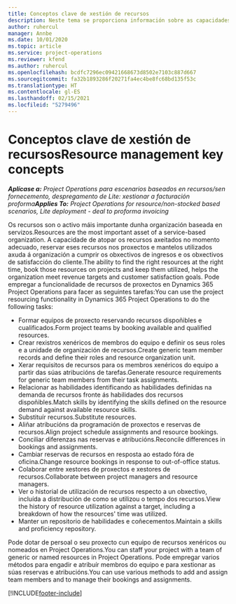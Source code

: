 ```yaml
---
title: Conceptos clave de xestión de recursos
description: Neste tema se proporciona información sobre as capacidades de xestión de recursos en Microsoft Dynamics Project Operations.
author: ruhercul
manager: Annbe
ms.date: 10/01/2020
ms.topic: article
ms.service: project-operations
ms.reviewer: kfend
ms.author: ruhercul
ms.openlocfilehash: bcdfc7296ec09421668673d8502e7103c887d667
ms.sourcegitcommit: fa32b1893286f20271fa4ec4be8fc68bd135f53c
ms.translationtype: HT
ms.contentlocale: gl-ES
ms.lasthandoff: 02/15/2021
ms.locfileid: "5279496"
---
```

# <a name="resource-management-key-concepts"></a><span data-ttu-id="5e9ac-103">Conceptos clave de xestión de recursos</span><span class="sxs-lookup"><span data-stu-id="5e9ac-103">Resource management key concepts</span></span>

<span data-ttu-id="5e9ac-104">_**Aplícase a:** Project Operations para escenarios baseados en recursos/sen fornecemento, despregamento de Lite: xestionar a facturación proforma_</span><span class="sxs-lookup"><span data-stu-id="5e9ac-104">_**Applies To:** Project Operations for resource/non-stocked based scenarios, Lite deployment - deal to proforma invoicing_</span></span>

<span data-ttu-id="5e9ac-105">Os recursos son o activo máis importante dunha organización baseada en servizos.</span><span class="sxs-lookup"><span data-stu-id="5e9ac-105">Resources are the most important asset of a service-based organization.</span></span> <span data-ttu-id="5e9ac-106">A capacidade de atopar os recursos axeitados no momento adecuado, reservar eses recursos nos proxectos e mantelos utilizados axuda á organización a cumprir os obxectivos de ingresos e os obxectivos de satisfacción do cliente.</span><span class="sxs-lookup"><span data-stu-id="5e9ac-106">The ability to find the right resources at the right time, book those resources on projects and keep them utilized, helps the organization meet revenue targets and customer satisfaction goals.</span></span> <span data-ttu-id="5e9ac-107">Pode empregar a funcionalidade de recursos de proxectos en Dynamics 365 Project Operations para facer as seguintes tarefas:</span><span class="sxs-lookup"><span data-stu-id="5e9ac-107">You can use the project resourcing functionality in Dynamics 365 Project Operations to do the following tasks:</span></span>

- <span data-ttu-id="5e9ac-108">Formar equipos de proxecto reservando recursos dispoñibles e cualificados.</span><span class="sxs-lookup"><span data-stu-id="5e9ac-108">Form project teams by booking available and qualified resources.</span></span>
- <span data-ttu-id="5e9ac-109">Crear rexistros xenéricos de membros do equipo e definir os seus roles e a unidade de organización de recursos.</span><span class="sxs-lookup"><span data-stu-id="5e9ac-109">Create generic team member records and define their roles and resource organization unit.</span></span>
- <span data-ttu-id="5e9ac-110">Xerar requisitos de recursos para os membros xenéricos do equipo a partir das súas atribucións de tarefas.</span><span class="sxs-lookup"><span data-stu-id="5e9ac-110">Generate resource requirements for generic team members from their task assignments.</span></span>
- <span data-ttu-id="5e9ac-111">Relacionar as habilidades identificando as habilidades definidas na demanda de recursos fronte ás habilidades dos recursos dispoñibles.</span><span class="sxs-lookup"><span data-stu-id="5e9ac-111">Match skills by identifying the skills defined on the resource demand against available resource skills.</span></span>
- <span data-ttu-id="5e9ac-112">Substituír recursos.</span><span class="sxs-lookup"><span data-stu-id="5e9ac-112">Substitute resources.</span></span>
- <span data-ttu-id="5e9ac-113">Aliñar atribucións da programación de proxectos e reservas de recursos.</span><span class="sxs-lookup"><span data-stu-id="5e9ac-113">Align project schedule assignments and resource bookings.</span></span>
- <span data-ttu-id="5e9ac-114">Conciliar diferenzas nas reservas e atribucións.</span><span class="sxs-lookup"><span data-stu-id="5e9ac-114">Reconcile differences in bookings and assignments.</span></span>
- <span data-ttu-id="5e9ac-115">Cambiar reservas de recursos en resposta ao estado fóra de oficina.</span><span class="sxs-lookup"><span data-stu-id="5e9ac-115">Change resource bookings in response to out-of-office status.</span></span>
- <span data-ttu-id="5e9ac-116">Colaborar entre xestores de proxectos e xestores de recursos.</span><span class="sxs-lookup"><span data-stu-id="5e9ac-116">Collaborate between project managers and resource managers.</span></span>
- <span data-ttu-id="5e9ac-117">Ver o historial de utilización de recursos respecto a un obxectivo, incluída a distribución de como se utilizou o tempo dos recursos.</span><span class="sxs-lookup"><span data-stu-id="5e9ac-117">View the history of resource utilization against a target, including a breakdown of how the resources' time was utilized.</span></span>
- <span data-ttu-id="5e9ac-118">Manter un repositorio de habilidades e coñecementos.</span><span class="sxs-lookup"><span data-stu-id="5e9ac-118">Maintain a skills and proficiency repository.</span></span>


<span data-ttu-id="5e9ac-119">Pode dotar de persoal o seu proxecto cun equipo de recursos xenéricos ou nomeados en Project Operations.</span><span class="sxs-lookup"><span data-stu-id="5e9ac-119">You can staff your project with a team of generic or named resources in Project Operations.</span></span> <span data-ttu-id="5e9ac-120">Pode empregar varios métodos para engadir e atribuír membros do equipo e para xestionar as súas reservas e atribucións.</span><span class="sxs-lookup"><span data-stu-id="5e9ac-120">You can use various methods to add and assign team members and to manage their bookings and assignments.</span></span> 


[!INCLUDE[footer-include](../includes/footer-banner.md)]